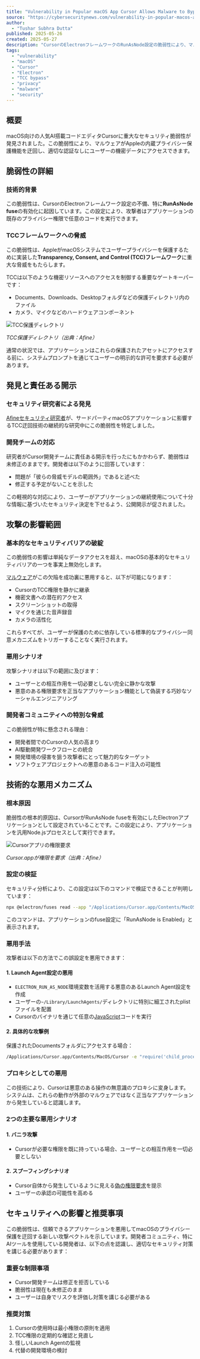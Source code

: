 ```yaml
---
title: "Vulnerability in Popular macOS App Cursor Allows Malware to Bypass Privacy Protections, Exposing User Data"
source: "https://cybersecuritynews.com/vulnerability-in-popular-macos-app-cursor/"
author:
  - "Tushar Subhra Dutta"
published: 2025-05-26
created: 2025-05-27
description: "CursorのElectronフレームワークのRunAsNode設定の脆弱性により、マルウェアがAppleのTCCプライバシー保護を迂回し、ユーザーの機密データに不正アクセスできる問題が発見された。開発者は脅威モデル外として修正を拒否している。"
tags:
  - "vulnerability"
  - "macOS"
  - "Cursor"
  - "Electron"
  - "TCC bypass"
  - "privacy"
  - "malware"
  - "security"
---
```


## 概要

macOS向けの人気AI搭載コードエディタCursorに重大なセキュリティ脆弱性が発見されました。この脆弱性により、マルウェアがAppleの内蔵プライバシー保護機能を迂回し、適切な認証なしにユーザーの機密データにアクセスできます。

## 脆弱性の詳細

### 技術的背景

この脆弱性は、CursorのElectronフレームワーク設定の不備、特に**RunAsNode fuse**の有効化に起因しています。この設定により、攻撃者はアプリケーションの既存のプライバシー権限で任意のコードを実行できます。

### TCCフレームワークへの脅威

この脆弱性は、AppleがmacOSシステムでユーザープライバシーを保護するために実装した**Transparency, Consent, and Control (TCC)フレームワーク**に重大な脅威をもたらします。

TCCは以下のような機密リソースへのアクセスを制御する重要なゲートキーパーです：

- Documents、Downloads、Desktopフォルダなどの保護ディレクトリ内のファイル
- カメラ、マイクなどのハードウェアコンポーネント

![TCC保護ディレクトリ](https://blogger.googleusercontent.com/img/b/R29vZ2xl/AVvXsEihf9l9_QRFbZE9g2CWDL_0-E5pA1LWKP5VqiFouKHRNOJOKHFHsqI_DLEzoXCk1m6QLOnDLGJqRSQHI8fs7HXXOiUk0DBnJv-rbYqzdVSj1-bseMHJLWAvQDtbNB3d-dn_XhIdfnMDvio3_oqi4Pg3vVL03FrSncoTJhR1uLv592wrKGjZt4s9v7Tnszs/s16000/TCC-protected%20directories%20\(Source%20-%20Afine\).webp)

*TCC保護ディレクトリ（出典：Afine）*

通常の状況では、アプリケーションはこれらの保護されたアセットにアクセスする前に、システムプロンプトを通じてユーザーの明示的な許可を要求する必要があります。

## 発見と責任ある開示

### セキュリティ研究者による発見

[Afineセキュリティ研究者](https://afine.com/threat-of-tcc-bypasses-on-macos/)が、サードパーティmacOSアプリケーションに影響するTCC迂回技術の継続的な研究中にこの脆弱性を特定しました。

### 開発チームの対応

研究者がCursor開発チームに責任ある開示を行ったにもかかわらず、脆弱性は未修正のままです。開発者は以下のように回答しています：

- 問題が「彼らの脅威モデルの範囲外」であると述べた
- 修正する予定がないことを示した

この軽視的な対応により、ユーザーがアプリケーションの継続使用について十分な情報に基づいたセキュリティ決定を下せるよう、公開開示が促されました。

## 攻撃の影響範囲

### 基本的なセキュリティバリアの破綻

この脆弱性の影響は単純なデータアクセスを超え、macOSの基本的なセキュリティバリアの一つを事実上無効化します。

[マルウェア](https://cybersecuritynews.com/chatgpt-powered-malware-analysis/)がこの欠陥を成功裏に悪用すると、以下が可能になります：

- CursorのTCC権限を静かに継承
- 機密文書への潜在的アクセス
- スクリーンショットの取得
- マイクを通じた音声録音
- カメラの活性化

これらすべてが、ユーザーが保護のために依存している標準的なプライバシー同意メカニズムをトリガーすることなく実行されます。

### 悪用シナリオ

攻撃シナリオは以下の範囲に及びます：

- ユーザーとの相互作用を一切必要としない完全に静かな攻撃
- 悪意のある権限要求を正当なアプリケーション機能として偽装する巧妙なソーシャルエンジニアリング

### 開発者コミュニティへの特別な脅威

この脆弱性が特に懸念される理由：

- 開発者間でのCursorの人気の高まり
- AI駆動開発ワークフローとの統合
- 開発環境の侵害を狙う攻撃者にとって魅力的なターゲット
- ソフトウェアプロジェクトへの悪意のあるコード注入の可能性

## 技術的な悪用メカニズム

### 根本原因

脆弱性の根本的原因は、CursorがRunAsNode fuseを有効にしたElectronアプリケーションとして設定されていることです。この設定により、アプリケーションを汎用Node.jsプロセスとして実行できます。

![Cursorアプリの権限要求](https://blogger.googleusercontent.com/img/b/R29vZ2xl/AVvXsEiaZatgRo_N85aSzjhCD18_ppRf1tOiIgvOtvT5VkGzWzXbRWdO6eTMA0Mw1NPgcSOvst7qm9WvlRXlYZ5BBxdelJ_CO3AeIsc8WuSS7xGsJ7DfH-Xftx5oQ_aSDWlWf2UDmwqVqWwusQdGguMSmaEvXbPLA1RdAB8QdE3w-YeZSfS_rpM_9KFDIIFVCTc/s16000/Cursor.app%20asks%20for%20permission%20\(Source%20-%20Afine\).webp)

*Cursor.appが権限を要求（出典：Afine）*

### 設定の検証

セキュリティ分析により、この設定は以下のコマンドで検証できることが判明しています：

```bash
npx @electron/fuses read --app "/Applications/Cursor.app/Contents/MacOS/Cursor"
```

このコマンドは、アプリケーションのfuse設定に「RunAsNode is Enabled」と表示されます。

### 悪用手法

攻撃者は以下の方法でこの誤設定を悪用できます：

#### 1. Launch Agent設定の悪用

- `ELECTRON_RUN_AS_NODE`環境変数を活用する悪意のあるLaunch Agent設定を作成
- ユーザーの`~/Library/LaunchAgents/`ディレクトリに特別に細工されたplistファイルを配置
- Cursorのバイナリを通じて任意の[JavaScript](https://cybersecuritynews.com/javascript-attacks-targeting/)コードを実行

#### 2. 具体的な攻撃例

保護されたDocumentsフォルダにアクセスする場合：

```bash
/Applications/Cursor.app/Contents/MacOS/Cursor -e "require('child_process').execSync('ls -la $HOME/Documents > /tmp/Documents.txt 2>&1')"
```

### プロキシとしての悪用

この技術により、Cursorは悪意のある操作の無意識のプロキシに変身します。システムは、これらの動作が外部のマルウェアではなく正当なアプリケーションから発生していると認識します。

### 2つの主要な悪用シナリオ

#### 1. バニラ攻撃

- Cursorが必要な権限を既に持っている場合、ユーザーとの相互作用を一切必要としない

#### 2. スプーフィングシナリオ

- Cursor自体から発生しているように見える[偽の権限要求](https://cybersecuritynews.com/microsoft-office-spoofing-vulnerability/)を提示
- ユーザーの承認の可能性を高める

## セキュリティへの影響と推奨事項

この脆弱性は、信頼できるアプリケーションを悪用してmacOSのプライバシー保護を迂回する新しい攻撃ベクトルを示しています。開発者コミュニティ、特にAIツールを使用している開発者は、以下の点を認識し、適切なセキュリティ対策を講じる必要があります：

### 重要な制限事項

- Cursor開発チームは修正を拒否している
- 脆弱性は現在も未修正のまま
- ユーザーは自身でリスクを評価し対策を講じる必要がある

### 推奨対策

1. Cursorの使用時は最小権限の原則を適用
2. TCC権限の定期的な確認と見直し
3. 怪しいLaunch Agentの監視
4. 代替の開発環境の検討
